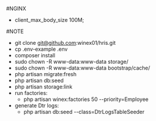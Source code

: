 #NGINX
 - client_max_body_size 100M;

#NOTE
 - git clone git@github.com:winex01/hris.git
 - cp .env-example .env
 - composer install
 - sudo chown -R www-data:www-data storage/ 
 - sudo chown -R www-data:www-data bootstrap/cache/
 - php artisan migrate:fresh
 - php artisan db:seed
 - php artisan storage:link 
 - run factories: 
    - php artisan winex:factories 50 --priority=Employee
- generate Dtr logs:
    - php artisan db:seed --class=DtrLogsTableSeeder